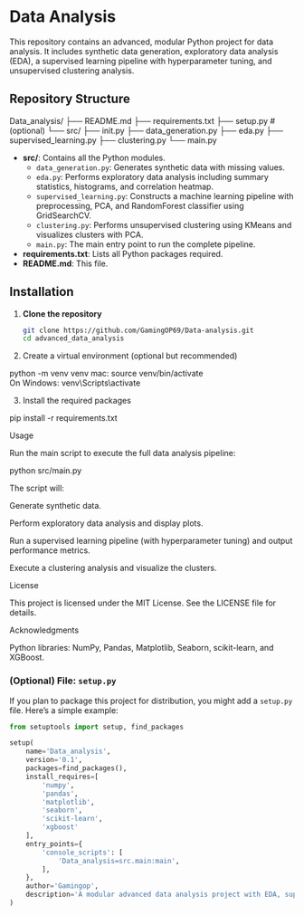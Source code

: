 # Data Analysis

This repository contains an advanced, modular Python project for data analysis. It includes synthetic data generation, exploratory data analysis (EDA), a supervised learning pipeline with hyperparameter tuning, and unsupervised clustering analysis.

## Repository Structure

Data_analysis/ ├── README.md ├── requirements.txt ├── setup.py             # (optional) └── src/ ├── init.py ├── data_generation.py ├── eda.py ├── supervised_learning.py ├── clustering.py └── main.py

- **src/**: Contains all the Python modules.
  - `data_generation.py`: Generates synthetic data with missing values.
  - `eda.py`: Performs exploratory data analysis including summary statistics, histograms, and correlation heatmap.
  - `supervised_learning.py`: Constructs a machine learning pipeline with preprocessing, PCA, and RandomForest classifier using GridSearchCV.
  - `clustering.py`: Performs unsupervised clustering using KMeans and visualizes clusters with PCA.
  - `main.py`: The main entry point to run the complete pipeline.
- **requirements.txt**: Lists all Python packages required.
- **README.md**: This file.

## Installation

1. **Clone the repository**

   ```bash
   git clone https://github.com/GamingOP69/Data-analysis.git
   cd advanced_data_analysis
   ```

2. Create a virtual environment (optional but recommended)

python -m venv venv
mac: source venv/bin/activate    
On Windows: venv\Scripts\activate


3. Install the required packages

pip install -r requirements.txt



Usage

Run the main script to execute the full data analysis pipeline:

python src/main.py

The script will:

Generate synthetic data.

Perform exploratory data analysis and display plots.

Run a supervised learning pipeline (with hyperparameter tuning) and output performance metrics.

Execute a clustering analysis and visualize the clusters.




License

This project is licensed under the MIT License. See the LICENSE file for details.

Acknowledgments

Python libraries: NumPy, Pandas, Matplotlib, Seaborn, scikit-learn, and XGBoost.



### (Optional) File: `setup.py`

If you plan to package this project for distribution, you might add a `setup.py` file. Here’s a simple example:

```python
from setuptools import setup, find_packages

setup(
    name='Data_analysis',
    version='0.1',
    packages=find_packages(),
    install_requires=[
        'numpy',
        'pandas',
        'matplotlib',
        'seaborn',
        'scikit-learn',
        'xgboost'
    ],
    entry_points={
        'console_scripts': [
            'Data_analysis=src.main:main',
        ],
    },
    author='Gamingop',
    description='A modular advanced data analysis project with EDA, supervised and unsupervised learning pipelines.',
)
```


